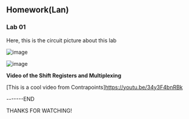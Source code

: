 ## Homework(Lan)

### Lab 01 

Here, this is the circuit picture about this lab

![image](/Users/yanglan/Desktop/cci-ual-pcomp/before.jpg)

![image](/Users/yanglan/Desktop/cci-ual-pcomp/after.jpg)


**Video of the Shift Registers and Multiplexing**

[This is a cool video from Contrapoints]https://youtu.be/34y3F4bnRBk



-------END


THANKS FOR WATCHING!